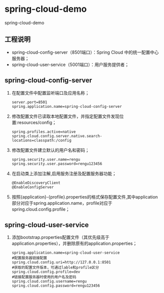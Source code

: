 # spring-cloud-demo
spring-cloud-demo
## 工程说明
- spring-cloud-config-server（8501端口）：Spring Cloud 中的统一配置中心服务器；
- spring-cloud-user-service（5001端口）：用户服务提供者；

## spring-cloud-config-server
1. 在配置文件中配置监听端口及应用名称；
    ```
    server.port=8501
    spring.application.name=spring-cloud-config-server
    ```
2. 修改配置文件已读取本地配置文件，并指定配置文件发现位置:resources/config；
    ```
    spring.profiles.active=native
    spring.cloud.config.server.native.search-locations=classpath:/config
    ```
3. 修改配置文件建立默认的用户名和密码；
    ```
    spring.security.user.name=rengu
    spring.security.user.password=rengu123456
    ```
4. 在启动类上添加注解,启用服务注册及配置服务器功能；
    ```
    @EnableDiscoveryClient
    @EnableConfigServer
    ```
5. 按照{application}-{profile}.properties的格式保存配置文件,其中application部分对应于spring.application.name，profile对应于spring.cloud.config.profile；
## spring-cloud-user-service
1. 添加bootstrap.properties配置文件（其优先级高于application.properties），并删除原有的application.properties；
    ```
    spring.application.name=spring-cloud-user-service
    #配置服务器链接配置
    spring.cloud.config.uri=http://127.0.0.1:8501
    #获取的配置文件版本，可通过lable和profile区分
    spring.cloud.config.profile=dev
    #链接配置服务器时使用的用户名及密码
    spring.cloud.config.username=rengu
    spring.cloud.config.password=rengu123456
    ```